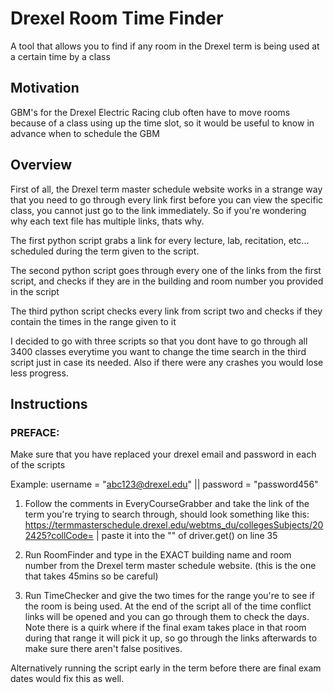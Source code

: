 # Drexel Room Time Finder
A tool that allows you to find if any room in the Drexel term is being used at a certain time by a class

## Motivation
GBM's for the Drexel Electric Racing club often have to move rooms because of a class using up the time slot, so it would be useful to know in advance when to schedule the GBM

## Overview
First of all, the Drexel term master schedule website works in a strange way that you need to go through every link first before you can view the specific class, you cannot just go to the link immediately. So if you're wondering why each text file has multiple links, thats why.

The first python script grabs a link for every lecture, lab, recitation, etc... scheduled during the term given to the script.

The second python script goes through every one of the links from the first script, and checks if they are in the building and room number you provided in the script

The third python script checks every link from script two and checks if they contain the times in the range given to it

I decided to go with three scripts so that you dont have to go through all 3400 classes everytime you want to change the time search in the third script just in case its needed. Also if there were any crashes you would lose less progress.

## Instructions
### PREFACE:
Make sure that you have replaced your drexel email and password in each of the scripts

Example: username = "abc123@drexel.edu"  ||  password = "password456"


1. Follow the comments in EveryCourseGrabber and take the link of the term you're trying to search through, should look something like this: https://termmasterschedule.drexel.edu/webtms_du/collegesSubjects/202425?collCode= | paste it into the "" of driver.get() on line 35

2. Run RoomFinder and type in the EXACT building name and room number from the Drexel term master schedule website. (this is the one that takes 45mins so be careful)

3. Run TimeChecker and give the two times for the range you're to see if the room is being used. At the end of the script all of the time conflict links will be opened and you can go through them to check the days. Note there is a quirk where if the final exam takes place in that room during that range it will pick it up, so go through the links afterwards to make sure there aren't false positives.

Alternatively running the script early in the term before there are final exam dates would fix this as well.
